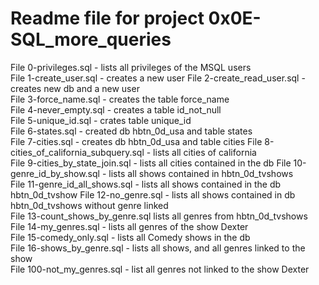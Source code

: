 # Readme file for project 0x0E-SQL_more_queries

File 0-privileges.sql - lists all privileges of the MSQL users  
File 1-create_user.sql - creates a new user
File 2-create_read_user.sql - creates new db and a new user  
File 3-force_name.sql - creates the table force_name  
File 4-never_empty.sql - creates a table id_not_null  
File 5-unique_id.sql - crates table unique_id  
File 6-states.sql - created db hbtn_0d_usa and table states  
File 7-cities.sql - creates db hbtn_0d_usa and table cities
File 8-cities_of_california_subquery.sql - lists all cities of california  
File 9-cities_by_state_join.sql - lists all cities contained in the db
File 10-genre_id_by_show.sql - lists all shows contained in hbtn_0d_tvshows  
File 11-genre_id_all_shows.sql - lists all shows contained in the db hbtn_0d_tvshow
File 12-no_genre.sql - lists all shows contained in db hbtn_0d_tvshows without genre linked  
File 13-count_shows_by_genre.sql lists all genres from hbtn_0d_tvshows  
File 14-my_genres.sql - lists all genres of the show Dexter  
File 15-comedy_only.sql - lists all  Comedy shows in the db  
File 16-shows_by_genre.sql - lists all shows, and all genres linked to the show  
File 100-not_my_genres.sql - list all genres not linked to the show Dexter